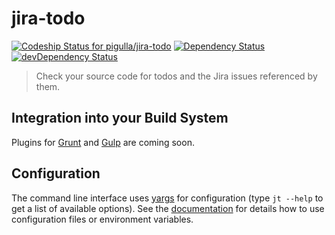# jira-todo
[![Codeship Status for pigulla/jira-todo](https://www.codeship.io/projects/b975c890-eac8-0133-c44b-7a726143f84a/status?branch=master)](https://www.codeship.io/projects/148002)
[![Dependency Status](https://david-dm.org/pigulla/jira-todo.svg)](https://david-dm.org/pigulla/jira-todo)
[![devDependency Status](https://david-dm.org/pigulla/jira-todo/dev-status.svg)](https://david-dm.org/pigulla/jira-todo#info=devDependencies)

> Check your source code for todos and the Jira issues referenced by them.

## Integration into your Build System

Plugins for [Grunt](http://gruntjs.com/) and [Gulp](http://gulpjs.com/) are coming soon.

## Configuration

The command line interface uses [yargs](http://yargs.js.org/) for configuration (type `jt --help` to get a list of available options). See the [documentation](http://yargs.js.org/docs/#methods-envprefix) for details how to use configuration files or environment variables.
